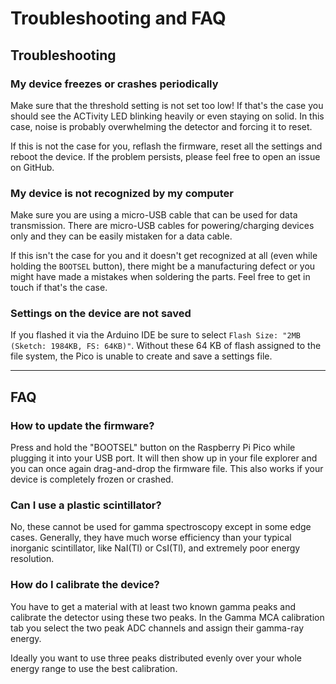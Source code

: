 # Troubleshooting and FAQ

## Troubleshooting

### My device freezes or crashes periodically

Make sure that the threshold setting is not set too low! If that's the case you should see the ACTivity LED blinking heavily or even staying on solid. In this case, noise is probably overwhelming the detector and forcing it to reset.

If this is not the case for you, reflash the firmware, reset all the settings and reboot the device. If the problem persists, please feel free to open an issue on GitHub.

### My device is not recognized by my computer

Make sure you are using a micro-USB cable that can be used for data transmission. There are micro-USB cables for powering/charging devices only and they can be easily mistaken for a data cable.

If this isn't the case for you and it doesn't get recognized at all (even while holding the `BOOTSEL` button), there might be a manufacturing defect or you might have made a mistakes when soldering the parts. Feel free to get in touch if that's the case.

### Settings on the device are not saved

If you flashed it via the Arduino IDE be sure to select `Flash Size: "2MB (Sketch: 1984KB, FS: 64KB)"`. Without these 64 KB of flash assigned to the file system, the Pico is unable to create and save a settings file.

---

## FAQ

### How to update the firmware?

Press and hold the "BOOTSEL" button on the Raspberry Pi Pico while plugging it into your USB port. It will then show up in your file explorer and you can once again drag-and-drop the firmware file. This also works if your device is completely frozen or crashed.

### Can I use a plastic scintillator?

No, these cannot be used for gamma spectroscopy except in some edge cases. Generally, they have much worse efficiency than your typical inorganic scintillator, like NaI(Tl) or CsI(Tl), and extremely poor energy resolution.

### How do I calibrate the device?

You have to get a material with at least two known gamma peaks and calibrate the detector using these two peaks. In the Gamma MCA calibration tab you select the two peak ADC channels and assign their gamma-ray energy.

Ideally you want to use three peaks distributed evenly over your whole energy range to use the best calibration.
